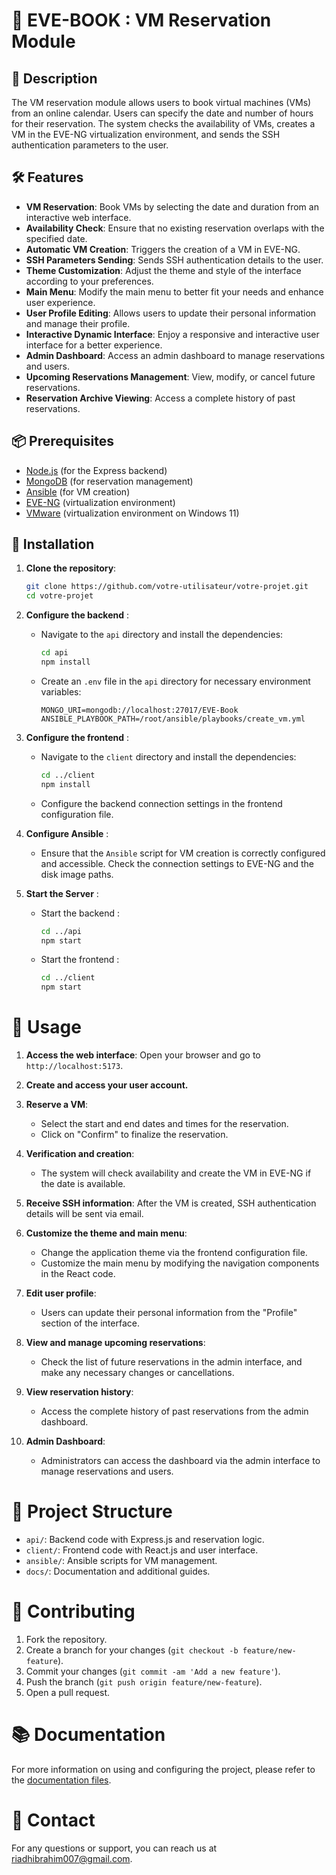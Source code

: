 # 🚀 EVE-BOOK : VM Reservation Module

## 📜 Description

The VM reservation module allows users to book virtual machines (VMs) from an online calendar. Users can specify the date and number of hours for their reservation. The system checks the availability of VMs, creates a VM in the EVE-NG virtualization environment, and sends the SSH authentication parameters to the user.

## 🛠️ Features

- **VM Reservation**: Book VMs by selecting the date and duration from an interactive web interface.
- **Availability Check**: Ensure that no existing reservation overlaps with the specified date.
- **Automatic VM Creation**: Triggers the creation of a VM in EVE-NG.
- **SSH Parameters Sending**: Sends SSH authentication details to the user.
- **Theme Customization**: Adjust the theme and style of the interface according to your preferences.
- **Main Menu**: Modify the main menu to better fit your needs and enhance user experience.
- **User Profile Editing**: Allows users to update their personal information and manage their profile.
- **Interactive Dynamic Interface**: Enjoy a responsive and interactive user interface for a better experience.
- **Admin Dashboard**: Access an admin dashboard to manage reservations and users.
- **Upcoming Reservations Management**: View, modify, or cancel future reservations.
- **Reservation Archive Viewing**: Access a complete history of past reservations.

## 📦 Prerequisites

- [Node.js](https://nodejs.org) (for the Express backend)
- [MongoDB](https://www.mongodb.com) (for reservation management)
- [Ansible](https://www.ansible.com) (for VM creation)
- [EVE-NG](https://www.eve-ng.net) (virtualization environment)
- [VMware](https://www.vmware.com) (virtualization environment on Windows 11)

## 🚀 Installation

1. **Clone the repository**:
    
   ```bash
   git clone https://github.com/votre-utilisateur/votre-projet.git
   cd votre-projet
2. **Configure the backend** :

   - Navigate to the `api` directory and install the dependencies:

     ```bash
     cd api
     npm install
     ```

   - Create an `.env` file in the `api` directory for necessary environment variables:

     ```env
     MONGO_URI=mongodb://localhost:27017/EVE-Book
     ANSIBLE_PLAYBOOK_PATH=/root/ansible/playbooks/create_vm.yml
     ```

3. **Configure the frontend** :

   - Navigate to the `client` directory and install the dependencies:

     ```bash
     cd ../client
     npm install
     ```

   - Configure the backend connection settings in the frontend configuration file.

4. **Configure Ansible** :

   - Ensure that the `Ansible` script for VM creation is correctly configured and accessible. Check the connection settings to EVE-NG and the disk image paths.

5. **Start the Server** :

   - Start the backend :

     ```bash
     cd ../api
     npm start
     ```

   - Start the frontend :

     ```bash
     cd ../client
     npm start
     ```

# 🔧 Usage

1. **Access the web interface**: Open your browser and go to `http://localhost:5173`.
2. **Create and access your user account.**

3. **Reserve a VM**:
   - Select the start and end dates and times for the reservation.
   - Click on "Confirm" to finalize the reservation.

4. **Verification and creation**:
   - The system will check availability and create the VM in EVE-NG if the date is available.

5. **Receive SSH information**: After the VM is created, SSH authentication details will be sent via email.

6. **Customize the theme and main menu**:
   - Change the application theme via the frontend configuration file.
   - Customize the main menu by modifying the navigation components in the React code.

7. **Edit user profile**:
   - Users can update their personal information from the "Profile" section of the interface.

8. **View and manage upcoming reservations**:
   - Check the list of future reservations in the admin interface, and make any necessary changes or cancellations.

9. **View reservation history**:
   - Access the complete history of past reservations from the admin dashboard.

10. **Admin Dashboard**:
    - Administrators can access the dashboard via the admin interface to manage reservations and users.

# 📂 Project Structure

- `api/`: Backend code with Express.js and reservation logic.
- `client/`: Frontend code with React.js and user interface.
- `ansible/`: Ansible scripts for VM management.
- `docs/`: Documentation and additional guides.

# 💬 Contributing

1. Fork the repository.
2. Create a branch for your changes (`git checkout -b feature/new-feature`).
3. Commit your changes (`git commit -am 'Add a new feature'`).
4. Push the branch (`git push origin feature/new-feature`).
5. Open a pull request.

# 📚 Documentation

For more information on using and configuring the project, please refer to the [documentation files](docs/).

# 🤝 Contact

For any questions or support, you can reach us at [riadhibrahim007@gmail.com](mailto:riadhibrahim007@gmail.com).
